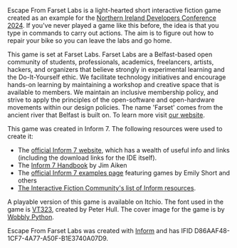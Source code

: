 Escape From Farset Labs is a light-hearted short interactive fiction game created as an example for the [Northern Ireland Developers Conference 2024](https://www.nidevconf.com). If you've never played a game like this before, the idea is that you type in commands to carry out actions. The aim is to figure out how to repair your bike so you can leave the labs and go home.

This game is set at Farset Labs. Farset Labs are a Belfast-based open community of students, professionals, academics, freelancers, artists, hackers, and organizers that believe strongly in experimental learning and the Do-It-Yourself ethic. We facilitate technology initiatives and encourage hands-on learning by maintaining a workshop and creative space that is available to members. We maintain an inclusive membership policy, and strive to apply the principles of the open-software and open-hardware movements within our design policies. The name 'Farset' comes from the ancient river that Belfast is built on. To learn more visit [our website](https://www.farsetlabs.org.uk).

This game was created in Inform 7. The following resources were used to create it:</p>
- The [official Inform 7 website](https://ganelson.github.io/inform-website/), which has a wealth of useful info and links (including the download links for the IDE itself).
- The [Inform 7 Handbook](https://inform-7-handbook.readthedocs.io/en/latest/) by Jim Aiken
- The [official Inform 7 examples page](https://i7-examples.github.io/standard.html) featuring games by Emily Short and others
- [The Interactive Fiction Community's list of Inform resources](https://intfiction.org/t/inform-7-documentation-and-resources/3311).

A playable version of this game is available on Itchio.
The font used in the game is [VT323](https://fonts.google.com/specimen/VT323), created by Peter Hull.
The cover image for the game is by [Wobbly Python](https://bsky.app/profile/wobblypython.bsky.social).

Escape From Farset Labs was created with <a href="http://inform7.com/">Inform</a> and has IFID D86AAF48-1CF7-4A77-A50F-B1E3740A07D9.
